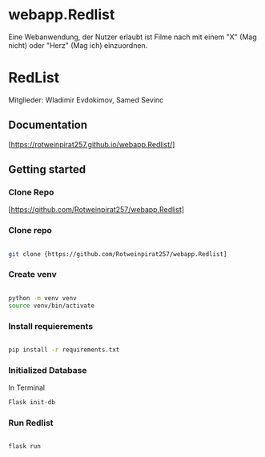 # webapp.Redlist
Eine Webanwendung, der Nutzer erlaubt ist Filme nach mit einem "X" (Mag nicht) oder "Herz" (Mag ich)  einzuordnen.
# RedList

Mitglieder: Wladimir Evdokimov, Samed Sevinc



## Documentation 
[https://rotweinpirat257.github.io/webapp.Redlist/]

## Getting started 


### Clone Repo
[https://github.com/Rotweinpirat257/webapp.Redlist]

### Clone repo

```bash

git clone {https://github.com/Rotweinpirat257/webapp.Redlist]
```
### Create venv

```bash

python -m venv venv 
source venv/bin/activate


```

### Install requierements

```bash

pip install -r requirements.txt


```

### Initialized Database 

In Terminal
```bash
Flask init-db

```


### Run Redlist

```bash

flask run

```
